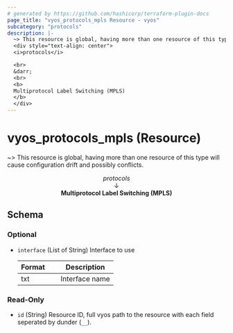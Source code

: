 ```yaml
---
# generated by https://github.com/hashicorp/terraform-plugin-docs
page_title: "vyos_protocols_mpls Resource - vyos"
subcategory: "protocols"
description: |-
  ~> This resource is global, having more than one resource of this type will cause configuration drift and possibly conflicts.
  <div style="text-align: center">
  <i>protocols</i>

  <br>
  &darr;
  <br>
  <b>
  Multiprotocol Label Switching (MPLS)
  </b>
  </div>
---
```


# vyos_protocols_mpls (Resource)

~> This resource is global, having more than one resource of this type will cause configuration drift and possibly conflicts.

<div style="text-align: center">
<i>protocols</i>

<br>
&darr;
<br>
<b>
Multiprotocol Label Switching (MPLS)
</b>
</div>



<!-- schema generated by tfplugindocs -->
## Schema

### Optional

- `interface` (List of String) Interface to use

    |  Format &emsp; | Description  |
    |----------|---------------|
    |  txt  &emsp; |  Interface name  |

### Read-Only

- `id` (String) Resource ID, full vyos path to the resource with each field seperated by dunder (`__`).
